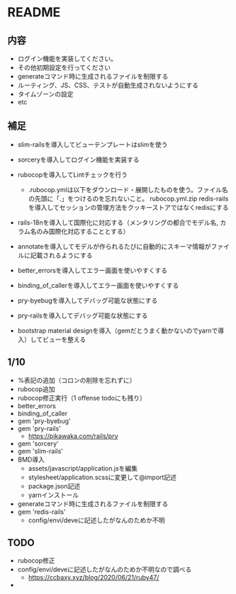 # README

## 内容
- ログイン機能を実装してください。
- その他初期設定を行ってください
- generateコマンド時に生成されるファイルを制限する
- ルーティング、JS、CSS、テストが自動生成されないようにする
- タイムゾーンの設定
- etc

## 補足
- slim-railsを導入してビューテンプレートはslimを使う

- sorceryを導入してログイン機能を実装する

- rubocopを導入してLintチェックを行う

  - .rubocop.ymlは以下をダウンロード・展開したものを使う。ファイル名の先頭に「.」をつけるのを忘れないこと。
  rubocop.yml.zip
  redis-railsを導入してセッションの管理方法をクッキーストアではなくredisにする

- rails-18nを導入して国際化に対応する（メンタリングの都合でモデル名, カラム名のみ国際化対応することとする）

- annotateを導入してモデルが作られるたびに自動的にスキーマ情報がファイルに記載されるようにする

- better_errorsを導入してエラー画面を使いやすくする

- binding_of_callerを導入してエラー画面を使いやすくする

- pry-byebugを導入してデバッグ可能な状態にする

- pry-railsを導入してデバッグ可能な状態にする

- bootstrap material designを導入（gemだとうまく動かないのでyarnで導入）してビューを整える

## 1/10
- %表記の追加（コロンの削除を忘れずに）
- rubocop追加
- rubocop修正実行（1 offense todoにも残り）
- better_errors
- binding_of_caller
- gem 'pry-byebug'
- gem 'pry-rails'
  - https://pikawaka.com/rails/pry
- gem 'sorcery'
- gem 'slim-rails'
- BMD導入
  - assets/javascript/application.jsを編集
  - stylesheet/application.scssに変更して@import記述
  - package.json記述
  - yarnインストール
- generateコマンド時に生成されるファイルを制限する
- gem 'redis-rails'
  - config/envi/deveに記述したがなんのためか不明

## TODO
- rubocop修正
- config/envi/deveに記述したがなんのためか不明なので調べる
  - https://ccbaxy.xyz/blog/2020/06/21/ruby47/
- 